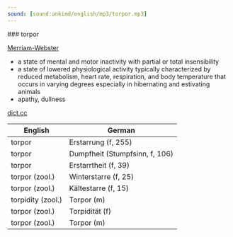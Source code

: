 ```yaml
---
sound: [sound:ankimd/english/mp3/torpor.mp3]
---
```


\### torpor

[Merriam-Webster](https://www.merriam-webster.com/dictionary/torpor)

- a state of mental and motor inactivity with partial or total insensibility
- a state of lowered physiological activity typically characterized by reduced metabolism, heart rate, respiration, and body temperature that occurs in varying degrees especially in hibernating and estivating animals
- apathy, dullness

[dict.cc](https://www.dict.cc/torpor)

| English        | German       |
| -------------- | ------------ |
| torpor | Erstarrung (f, 255) |
| torpor | Dumpfheit (Stumpfsinn, f, 106) |
| torpor | Erstarrtheit (f, 39) |
| torpor (zool.) | Winterstarre (f, 25) |
| torpor (zool.) | Kältestarre (f, 15) |
| torpidity (zool.) | Torpor (m) |
| torpor (zool.) | Torpidität (f) |
| torpor (zool.) | Torpor (m) |
